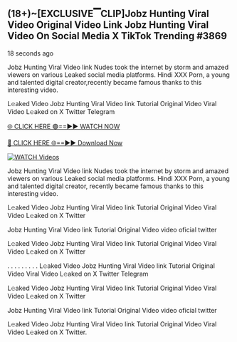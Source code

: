 ## (18+)~[EXCLUSIVE▔CLIP]Jobz Hunting Viral Video Original Video Link Jobz Hunting Viral Video On Social Media X TikTok Trending #3869

18 seconds ago

Jobz Hunting Viral Video link Nudes took the internet by storm and amazed viewers on various Leaked social media platforms. Hindi XXX Porn, a young and talented digital creator,recently became famous thanks to this interesting video.

L𝚎aked Video Jobz Hunting Viral Video link Tutorial Original Video Viral Video L𝚎aked on X Twitter Telegram

[🌐 CLICK HERE 🟢==►► WATCH NOW](https://dekho-ki-hoy-07-2k25.blogspot.com/2025/01/viral-tv.html)

[🔴 CLICK HERE 🌐==►► Download Now](https://dekho-ki-hoy-07-2k25.blogspot.com/2025/01/viral-tv.html)

[![WATCH Videos](https://i.imgur.com/PlrYii1.png)](https://dekho-ki-hoy-07-2k25.blogspot.com/2025/01/viral-tv.html)

Jobz Hunting Viral Video link Nudes took the internet by storm and amazed viewers on various Leaked social media platforms. Hindi XXX Porn, a young and talented digital creator, recently became famous thanks to this interesting video.

L𝚎aked Video Jobz Hunting Viral Video link Tutorial Original Video Viral Video L𝚎aked on X Twitter

Jobz Hunting Viral Video link Tutorial Original Video video oficial twitter

L𝚎aked Video Jobz Hunting Viral Video link Tutorial Original Video Viral Video L𝚎aked on X Twitter

. . . . . . . . . L𝚎aked Video Jobz Hunting Viral Video link Tutorial Original Video Viral Video L𝚎aked on X Twitter Telegram

L𝚎aked Video Jobz Hunting Viral Video link Tutorial Original Video Viral Video L𝚎aked on X Twitter

Jobz Hunting Viral Video link Tutorial Original Video video oficial twitter

L𝚎aked Video Jobz Hunting Viral Video link Tutorial Original Video Viral Video L𝚎aked on X Twitter.